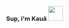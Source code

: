 ### Sup, i'm Kauã <img src="https://gifdb.com/gif/cute-wave-emoji-hand-59s88kk0zj3xho40.html" width="40px">

<!--
**k-nylander/k-nylander** is a ✨ _special_ ✨ repository because its `README.md` (this file) appears on your GitHub profile.

Here are some ideas to get you started:

- 🔭 I’m currently working on ...
- 🌱 I’m currently learning ...
- 👯 I’m looking to collaborate on ...
- 🤔 I’m looking for help with ...
- 💬 Ask me about ...
- 📫 How to reach me: ...
- 😄 Pronouns: ...
- ⚡ Fun fact: ...
-->
